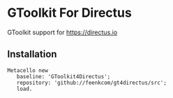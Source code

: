 # GToolkit For Directus
GToolkit support for https://directus.io

## Installation 

```Smalltalk
Metacello new
   baseline: 'GToolkit4Directus';
   repository: 'github://feenkcom/gt4directus/src';
   load.
```
